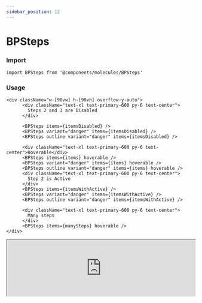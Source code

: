 ```yaml
---
sidebar_position: 12
---
```


#  BPSteps

### Import

```tsx
import BPSteps from '@components/molecules/BPSteps'
```

### Usage 

```tsx
<div className="w-[90vw] h-[90vh] overflow-y-auto">
      <div className="text-xl text-primary-600 py-6 text-center">
        Steps 2 and 3 are Disabled
      </div>

      <BPSteps items={itemsDisabled} />
      <BPSteps variant="danger" items={itemsDisabled} />
      <BPSteps outline variant="danger" items={itemsDisabled} />

      <div className="text-xl text-primary-600 py-6 text-center">Hoverable</div>
      <BPSteps items={items} hoverable />
      <BPSteps variant="danger" items={items} hoverable />
      <BPSteps outline variant="danger" items={items} hoverable />
      <div className="text-xl text-primary-600 py-6 text-center">
        Step 2 is Active
      </div>
      <BPSteps items={itemsWithActive} />
      <BPSteps variant="danger" items={itemsWithActive} />
      <BPSteps outline variant="danger" items={itemsWithActive} />

      <div className="text-xl text-primary-600 py-6 text-center">
        Many steps
      </div>
      <BPSteps items={manySteps} hoverable />
</div>
```

<iframe width="100%" heigh="200px" src="https://ui-kit.blue-panda.dev/iframe.html?args=&id=molecules-bpsteps--basic&viewMode=story" />


### Props 


| Prop | Default | Options |
| ----------- | ----------- | ----------- |
| variant | default | 'default' \| 'inverted' \| 'danger' \| 'cyber' \| 'caution' \| 'success' \| 'primary' \| 'secondary' \| 'accent' \| 'light' \| 'link’ | 
| size | md | 'xxs'  \| 'xs'   \| 's'  \| 'md'  \| 'lg'  \| 'xl' \| 'xxl' 
| outline | false | true \|  false 
| magic | false | true \|  false 
| items | [ ] | BPStepsItem[]
| onValueChange | ((value: string) => void) | 
| hoverable | false | true \|  false





Check more colors, statuses and styles at: 
<img src={'/img/sb.png'} alt="Storybook" style={{width: '15px'}} />

https://ui-kit.blue-panda.dev/?path=/story/molecules-bpsteps--basic